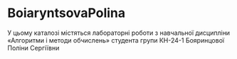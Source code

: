 # BoiaryntsovaPolina
У цьому каталозі містяться лабораторні роботи з навчальної дисципліни  
«Алгоритми і методи обчислень» студента групи КН-24-1 Бояринцової Поліни Сергіївни
